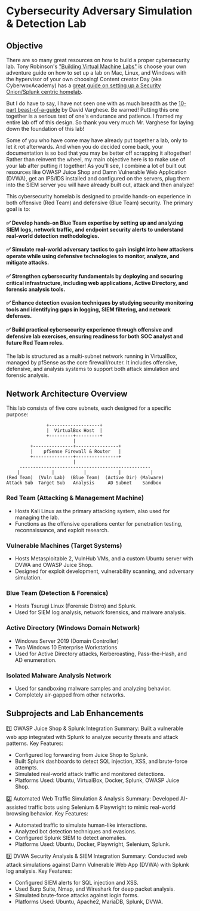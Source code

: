 # Cybersecurity Adversary Simulation & Detection Lab

## Objective

There are so many great resources on how to build a proper cybersecurity lab. Tony Robinson's ["Building Virtual Machine Labs"](https://leanpub.com/avatar2) is choose your own adventure guide on how to set up a lab on Mac, Linux, and Windows with the hypervisor of your own choosing! Content creator Day (aka CyberwoxAcademy) has a [great guide on setting up a Security Onion/Splunk centric homelab](https://cyberwoxacademy.com/building-a-cybersecurity-homelab-for-detection-monitoring/). 

But I do have to say, I have not seen one with as much breadth as the [10-part beast-of-a-guide](https://blog.davidvarghese.net/posts/building-home-lab-part-1/) by David Varghese. Be warned! Putting this one together is a serious test of one's endurance and patience. I framed my entire lab off of this design. So thank you very much Mr. Varghese for laying down the foundation of this lab!

Some of you who have come may have already put together a lab, only to let it rot afterwards. And when you do decided come back, your documentation is so bad that you may be better off scrapping it altogether! Rather than reinvent the wheel, my main objective here is to make use of your lab after putting it together! As you'll see, I combine a lot of built out resources like OWASP Juice Shop and Damn Vulnerable Web Application (DVWA), get an IPS/IDS installed and configured on the servers, plug them into the SIEM server you will have already built out, attack and then analyze! 

This cybersecurity homelab is designed to provide hands-on experience in both offensive (Red Team) and defensive (Blue Team) security. The primary goal is to:

#### ✅ Develop hands-on Blue Team expertise by setting up and analyzing SIEM logs, network traffic, and endpoint security alerts to understand real-world detection methodologies.
#### ✅ Simulate real-world adversary tactics to gain insight into how attackers operate while using defensive technologies to monitor, analyze, and mitigate attacks.
#### ✅ Strengthen cybersecurity fundamentals by deploying and securing critical infrastructure, including web applications, Active Directory, and forensic analysis tools.
#### ✅ Enhance detection evasion techniques by studying security monitoring tools and identifying gaps in logging, SIEM filtering, and network defenses.
#### ✅ Build practical cybersecurity experience through offensive and defensive lab exercises, ensuring readiness for both SOC analyst and future Red Team roles.

The lab is structured as a multi-subnet network running in VirtualBox, managed by pfSense as the core firewall/router. It includes offensive, defensive, and analysis systems to support both attack simulation and forensic analysis.

## Network Architecture Overview

This lab consists of five core subnets, each designed for a specific purpose:

                   +-------------------+
                   |  VirtualBox Host  |
                   +---------+---------+
                             |
             +---------------+----------------+
             |    pfSense Firewall & Router   |
             +---------------+----------------+
                             |
         -------------------------------------------------
        |            |           |            |           |
    (Red Team)  (Vuln Lab)  (Blue Team)  (Active Dir) (Malware)
    Attack Sub  Target Sub   Analysis     AD Subnet    Sandbox
  


### Red Team (Attacking & Management Machine)
- Hosts Kali Linux as the primary attacking system, also used for managing the lab.
- Functions as the offensive operations center for penetration testing, reconnaissance, and exploit research.

### Vulnerable Machines (Target Systems)
- Hosts Metasploitable 2, VulnHub VMs, and a custom Ubuntu server with DVWA and OWASP Juice Shop.
- Designed for exploit development, vulnerability scanning, and adversary simulation.

### Blue Team (Detection & Forensics)
- Hosts Tsurugi Linux (Forensic Distro) and Splunk.
- Used for SIEM log analysis, network forensics, and malware analysis.

### Active Directory (Windows Domain Network)
- Windows Server 2019 (Domain Controller)
- Two Windows 10 Enterprise Workstations
- Used for Active Directory attacks, Kerberoasting, Pass-the-Hash, and AD enumeration.

### Isolated Malware Analysis Network
- Used for sandboxing malware samples and analyzing behavior.
- Completely air-gapped from other networks.

## Subprojects and Lab Enhancements

1️⃣ OWASP Juice Shop & Splunk Integration
Summary: Built a vulnerable web app integrated with Splunk to analyze security threats and attack patterns.
Key Features:
  - Configured log forwarding from Juice Shop to Splunk.
  - Built Splunk dashboards to detect SQL injection, XSS, and brute-force attempts.
  - Simulated real-world attack traffic and monitored detections.
  - Platforms Used: Ubuntu, VirtualBox, Docker, Splunk, OWASP Juice Shop.

2️⃣ Automated Web Traffic Simulation & Analysis
Summary: Developed AI-assisted traffic bots using Selenium & Playwright to mimic real-world browsing behavior.
Key Features:
  - Automated traffic to simulate human-like interactions.
  - Analyzed bot detection techniques and evasions.
  - Configured Splunk SIEM to detect anomalies.
  - Platforms Used: Ubuntu, Docker, Playwright, Selenium, Splunk.

3️⃣ DVWA Security Analysis & SIEM Integration
Summary: Conducted web attack simulations against Damn Vulnerable Web App (DVWA) with Splunk log analysis.
Key Features:
 - Configured SIEM alerts for SQL injection and XSS.
 - Used Burp Suite, Nmap, and Wireshark for deep packet analysis.
 - Simulated brute-force attacks against login forms.
 - Platforms Used: Ubuntu, Apache2, MariaDB, Splunk, DVWA.


